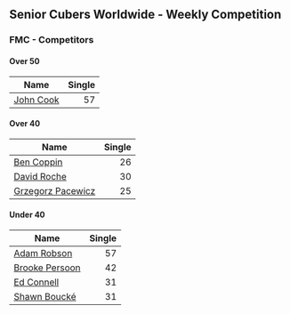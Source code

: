 ## Senior Cubers Worldwide - Weekly Competition
### FMC - Competitors

#### Over 50

| Name | Single |
| -- | --: |
| [John Cook](../persons/john_cook.md) |57 |

#### Over 40

| Name | Single |
| -- | --: |
| [Ben Coppin](../persons/ben_coppin.md) |26 |
| [David Roche](../persons/david_roche.md) |30 |
| [Grzegorz Pacewicz](../persons/grzegorz_pacewicz.md) |25 |

#### Under 40

| Name | Single |
| -- | --: |
| [Adam Robson](../persons/adam_robson.md) |57 |
| [Brooke Persoon](../persons/brooke_persoon.md) |42 |
| [Ed Connell](../persons/ed_connell.md) |31 |
| [Shawn Boucké](../persons/shawn_boucke.md) |31 |

